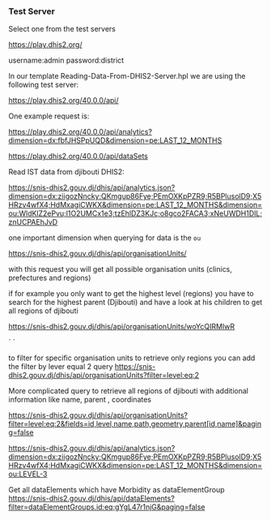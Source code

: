 ### Test Server

Select one from the test servers

https://play.dhis2.org/

username:admin
password:district

In our template Reading-Data-From-DHIS2-Server.hpl we are using the following test server:

https://play.dhis2.org/40.0.0/api/

One example request is:

https://play.dhis2.org/40.0.0/api/analytics?dimension=dx:fbfJHSPpUQD&dimension=pe:LAST_12_MONTHS

https://play.dhis2.org/40.0.0/api/dataSets

Read IST data from djibouti DHIS2:

https://snis-dhis2.gouv.dj/dhis/api/analytics.json?dimension=dx:ziigozNncky;QKmgup86Fye;PEmOXKpPZR9;R5BPlusolD9;X5HRzv4wfX4;HdMxagiCWKX&dimension=pe:LAST_12_MONTHS&dimension=ou:WldKlZ2ePvu;l1O2UMCx1e3;tzEhlDZ3KJc;o8gco2FACA3;xNeUWDH1DIL;znUCPAEhJvD

one important dimension when querying for data is the `ou`

https://snis-dhis2.gouv.dj/dhis/api/organisationUnits/

with this request you will get all possible organisation units (clinics, prefectures and regions)

if for example you only want to get the highest level (regions) you have to search for the highest parent (Djibouti) and have a look at his children to get all regions of djibouti

https://snis-dhis2.gouv.dj/dhis/api/organisationUnits/woYcQIRMIwR

´<children>
<child id="znUCPAEhJvD"/>
<child id="o8gco2FACA3"/>
<child id="WldKlZ2ePvu"/>
<child id="l1O2UMCx1e3"/>
<child id="tzEhlDZ3KJc"/>
<child id="xNeUWDH1DIL"/>
</children>
´

to filter for specific organisation units to retrieve only regions you can add the filter by lever equal 2 query
https://snis-dhis2.gouv.dj/dhis/api/organisationUnits?filter=level:eq:2

More complicated query to retrieve all regions of djibouti with additional information like name, parent , coordinates

https://snis-dhis2.gouv.dj/dhis/api/organisationUnits?filter=level:eq:2&fields=id,level,name,path,geometry,parent[id,name]&paging=false

https://snis-dhis2.gouv.dj/dhis/api/analytics.json?dimension=dx:ziigozNncky;QKmgup86Fye;PEmOXKpPZR9;R5BPlusolD9;X5HRzv4wfX4;HdMxagiCWKX&dimension=pe:LAST_12_MONTHS&dimension=ou:LEVEL-3

Get all dataElements which have Morbidity as dataElementGroup
https://snis-dhis2.gouv.dj/dhis/api/dataElements?filter=dataElementGroups.id:eq:gYgL47r1njG&paging=false
